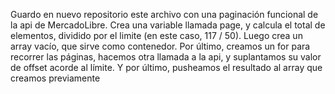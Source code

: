 Guardo en nuevo repositorio este archivo con una paginación funcional de la api de MercadoLibre.
Crea una variable llamada page, y calcula el total de elementos, dividido por el limite (en este caso, 117 / 50).
Luego crea un array vacío, que sirve como contenedor.
Por último, creamos un for para recorrer las páginas, hacemos otra llamada a la api, y suplantamos su valor de offset acorde al límite.
Y por último, pusheamos el resultado al array que creamos previamente